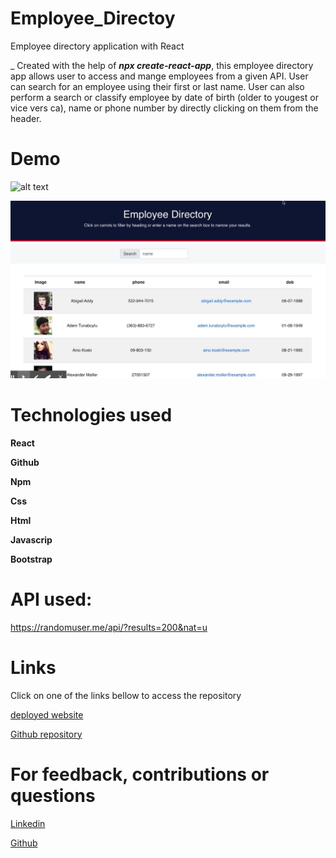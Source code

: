 # Employee_Directoy
Employee directory application with React

_ Created with the help of **_npx create-react-app_**, this employee directory app allows user to access and mange employees from a given API. User can search for an employee using their first or last name. User can also perform a search or classify employee by date of birth (older to yougest or vice vers ca), name or phone number by directly clicking on them from the header. 


# Demo

![alt text](demo.gif)

![alt text](dem.jpeg)

# Technologies used

**React**

**Github**

**Npm**

**Css**

**Html**

**Javascrip**

**Bootstrap**


# API used: 
https://randomuser.me/api/?results=200&nat=u




# Links

Click on one of the links bellow to access the repository


[deployed website](http://localhost:3001/Employee_Directoy)


[Github repository](https://github.com/Snubia/Employee_Directoy.git)



# For feedback, contributions or questions


[Linkedin](https://www.linkedin.com/in/sandrine-nubia-975aa2172/)


[Github](https://github.com/Snubia)


